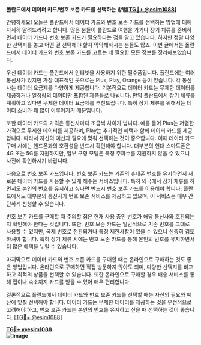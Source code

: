 **폴란드에서 데이터 카드/번호 보존 카드를 선택하는 방법[[TG💪+ @esim1088](https://t.me/s/esim1088)]**

안녕하세요! 오늘은 폴란드에서 데이터 카드와 번호 보존 카드를 선택하는 방법에 대해 자세히 알려드리려고 합니다. 많은 분들이 폴란드로 여행을 가거나 장기 체류를 준비하면서 데이터 카드나 번호 보존 카드가 필요하다는 점을 알고 있습니다. 하지만 정말 다양한 선택지를 놓고 어떤 걸 선택해야 할지 막막해하시는 분들도 많죠. 이번 글에서는 폴란드에서 데이터 카드와 번호 보존 카드를 고르는 데 필요한 모든 정보를 정리해보았습니다.

우선 데이터 카드는 폴란드에서 인터넷을 사용하기 위한 필수품입니다. 폴란드에는 여러 통신사가 있지만 가장 대표적인 곳으로는 Plus, Play, Orange 등이 있습니다. 각 통신사는 데이터 요금제를 다양하게 제공합니다. 기본적으로 데이터 카드는 무제한 데이터를 제공하거나 일정량의 데이터만 포함된 제품들로 나뉩니다. 만약 폴란드에서 장기 체류를 계획하고 있다면 무제한 데이터 요금제를 추천드립니다. 특히 장기 체류를 위해서는 데이터 소비가 꽤 많이 이루어지기 때문입니다.

또한 데이터 카드의 가격은 통신사마다 조금씩 차이가 납니다. 예를 들어 Plus는 저렴한 가격으로 무제한 데이터를 제공하며, Play는 추가적인 혜택과 함께 데이터 카드를 제공합니다. 따라서 자신의 예산과 필요에 맞춰 선택하는 것이 중요합니다. 이때 데이터 카드 구매 시에는 핸드폰과의 호환성을 반드시 확인해야 합니다. 대부분의 현대 스마트폰은 4G 또는 5G를 지원하지만, 일부 구형 모델은 특정 주파수를 지원하지 않을 수 있으니 사전에 확인하시기 바랍니다.

다음으로 번호 보존 카드입니다. 번호 보존 카드는 기존의 휴대폰 번호를 유지하면서 새로운 데이터 카드를 사용할 수 있게 해주는 서비스입니다. 특히 외국에서 장기 체류를 하면서도 본인의 번호를 유지하고 싶다면 반드시 번호 보존 카드를 이용해야 합니다. 폴란드에서도 대부분의 통신사가 번호 보존 서비스를 제공하고 있으며, 이 서비스는 매우 간단하게 신청할 수 있습니다.

번호 보존 카드를 구매할 때 주의할 점은 현재 사용 중인 번호가 해당 통신사와 호환되는지 확인해야 한다는 것입니다. 또한, 번호 보존 카드는 일반적으로 기존 번호를 그대로 사용할 수 있지만, 국제 번호로 전환되거나 특정 제한사항이 있을 수 있으니 신중히 검토하셔야 합니다. 특히 장기 체류 시에는 번호 보존 카드를 통해 본인의 번호를 유지하면서 더 많은 혜택을 누릴 수 있습니다.

마지막으로 데이터 카드와 번호 보존 카드를 구매할 때는 온라인으로 구매하는 것도 좋은 방법입니다. 온라인으로 구매하면 직접 방문하지 않아도 되며, 다양한 선택지를 비교하고 최적의 상품을 선택할 수 있습니다. 또한 온라인으로 구매할 경우 배송 서비스를 통해 집이나 숙소까지 카드를 받을 수 있어 매우 편리합니다.

결론적으로 폴란드에서 데이터 카드와 번호 보존 카드를 선택할 때는 자신의 필요와 예산에 맞춰 선택해야 합니다. 데이터 카드는 무제한 데이터를 제공하는 것을 우선적으로 고려해야 하고, 번호 보존 카드는 본인의 번호를 유지하고 싶을 때 선택하는 것이 좋습니다. [[TG💪+ @esim1088](https://t.me/s/esim1088)]

**[TG💪+ @esim1088](https://t.me/s/esim1088)  
![Image](https://i.postimg.cc/Y0z9fWf4/image.png)**
